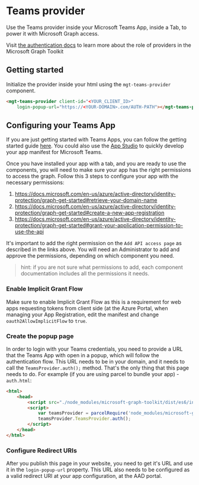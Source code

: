 # Teams provider

Use the Teams provider inside your Microsoft Teams App, inside a Tab, to power it with Microsoft Graph access.

Visit [the authentication docs](../providers.md) to learn more about the role of providers in the Microsoft Graph Toolkit

## Getting started

Initialize the provider inside your html using the `mgt-teams-provider` component.

```html
<mgt-teams-provider client-id="<YOUR_CLIENT_ID>"
    login-popup-url="https://<YOUR-DOMAIN>.com/AUTH-PATH"></mgt-teams-provider>
```

## Configuring your Teams App

If you are just getting started with Teams Apps, you can follow the getting started guide [here](https://docs.microsoft.com/en-us/microsoftteams/platform/concepts/tabs/tabs-overview). You could also use the [App Studio](https://docs.microsoft.com/en-us/microsoftteams/platform/get-started/get-started-app-studio) to quickly develop your app manifest for Microsoft Teams.

Once you have installed your app with a tab, and you are ready to use the components, you will need to make sure your app has the right permissions to access the graph. Follow this 3 steps to configure your app with the necessary permissions:
1) https://docs.microsoft.com/en-us/azure/active-directory/identity-protection/graph-get-started#retrieve-your-domain-name
2) https://docs.microsoft.com/en-us/azure/active-directory/identity-protection/graph-get-started#create-a-new-app-registration
3) https://docs.microsoft.com/en-us/azure/active-directory/identity-protection/graph-get-started#grant-your-application-permission-to-use-the-api

It's important to add the right permission on the `Add API access page` as described in the links above. You will need an Administrator to add and approve the permissions, depending on which component you need.

>hint: if you are not sure what permissions to add, each component documentation includes all the permissions it needs.

### Enable Implicit Grant Flow
Make sure to enable Implicit Grant Flow as this is a requirement for web apps requesting tokens from client side (at the Azure Portal, when managing your App Registration, edit the manifest and change `oauth2AllowImplicitFlow` to `true`.

### Create the popup page
In order to login with your Teams credentials, you need to provide a URL that the Teams App with open in a popup, which will follow the authentication flow. This URL needs to be in your domain, and it needs to call the `TeamsProvider.auth();` method. That's the only thing that this page needs to do. For example (if you are using parcel to bundle your app) - `auth.html`:
```html
<html>
    <head>
        <script src="./node_modules/microsoft-graph-toolkit/dist/es6/index.js"></script>
        <script>
            var teamsProvider = parcelRequire('node_modules/microsoft-graph-toolkit/dist/es6/index.js');
            teamsProvider.TeamsProvider.auth();
        </script>
    </head>
</html>
```

### Configure Redirect URIs
After you publish this page in your website, you need to get it's URL and use it in the `login-popup-url` property. This URL also needs to be configured as a valid redirect URI at your app configuration, at the AAD portal.